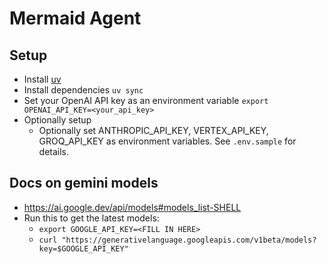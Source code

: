 # Mermaid Agent

## Setup
- Install [uv](https://docs.astral.sh/uv/getting-started/installation/)
- Install dependencies `uv sync`
- Set your OpenAI API key as an environment variable `export OPENAI_API_KEY=<your_api_key>`
- Optionally setup 
  - Optionally set ANTHROPIC_API_KEY, VERTEX_API_KEY, GROQ_API_KEY as environment variables. See `.env.sample` for details.

## Docs on gemini models
- https://ai.google.dev/api/models#models_list-SHELL
- Run this to get the latest models:
  - `export GOOGLE_API_KEY=<FILL IN HERE>`
  - `curl "https://generativelanguage.googleapis.com/v1beta/models?key=$GOOGLE_API_KEY"`  

